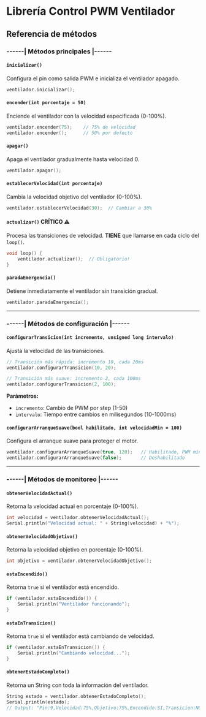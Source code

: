 # Librería Control PWM Ventilador
## Referencia de métodos

### ------| Métodos principales |------

#### `inicializar()`
Configura el pin como salida PWM e inicializa el ventilador apagado.

```cpp
ventilador.inicializar();
```

#### `encender(int porcentaje = 50)`
Enciende el ventilador con la velocidad especificada (0-100%).

```cpp
ventilador.encender(75);    // 75% de velocidad
ventilador.encender();      // 50% por defecto
```

#### `apagar()`
Apaga el ventilador gradualmente hasta velocidad 0.

```cpp
ventilador.apagar();
```

#### `establecerVelocidad(int porcentaje)`
Cambia la velocidad objetivo del ventilador (0-100%).

```cpp
ventilador.establecerVelocidad(30);  // Cambiar a 30%
```

#### `actualizar()`  **CRÍTICO** ⚠
Procesa las transiciones de velocidad. **TIENE** que llamarse en cada ciclo del `loop()`.

```cpp
void loop() {
    ventilador.actualizar();  // Obligatorio!
}
```

#### `paradaEmergencia()`
Detiene inmediatamente el ventilador sin transición gradual.

```cpp
ventilador.paradaEmergencia();
```



--------------------------------------------------------------------------



### ------| Métodos de configuración |------

#### `configurarTransicion(int incremento, unsigned long intervalo)`
Ajusta la velocidad de las transiciones.

```cpp
// Transición más rápida: incremento 10, cada 20ms
ventilador.configurarTransicion(10, 20);

// Transición más suave: incremento 2, cada 100ms  
ventilador.configurarTransicion(2, 100);
```

**Parámetros:**
- `incremento`: Cambio de PWM por step (1-50)
- `intervalo`: Tiempo entre cambios en milisegundos (10-1000ms)


#### `configurarArranqueSuave(bool habilitado, int velocidadMin = 100)`
Configura el arranque suave para proteger el motor.
```cpp
ventilador.configurarArranqueSuave(true, 120);   // Habilitado, PWM mín: 120
ventilador.configurarArranqueSuave(false);       // Deshabilitado
```



--------------------------------------------------------------------------



### ------| Métodos de monitoreo |------

#### `obtenerVelocidadActual()`
Retorna la velocidad actual en porcentaje (0-100%).

```cpp
int velocidad = ventilador.obtenerVelocidadActual();
Serial.println("Velocidad actual: " + String(velocidad) + "%");
```

#### `obtenerVelocidadObjetivo()`
Retorna la velocidad objetivo en porcentaje (0-100%).

```cpp
int objetivo = ventilador.obtenerVelocidadObjetivo();
```

#### `estaEncendido()`
Retorna `true` si el ventilador está encendido.

```cpp
if (ventilador.estaEncendido()) {
    Serial.println("Ventilador funcionando");
}
```

#### `estaEnTransicion()`
Retorna `true` si el ventilador está cambiando de velocidad.

```cpp
if (ventilador.estaEnTransicion()) {
    Serial.println("Cambiando velocidad...");
}
```

#### `obtenerEstadoCompleto()`
Retorna un String con toda la información del ventilador.

```cpp
String estado = ventilador.obtenerEstadoCompleto();
Serial.println(estado);
// Output: "Pin:9,Velocidad:75%,Objetivo:75%,Encendido:SI,Transicion:NO,PWM:191"
```

